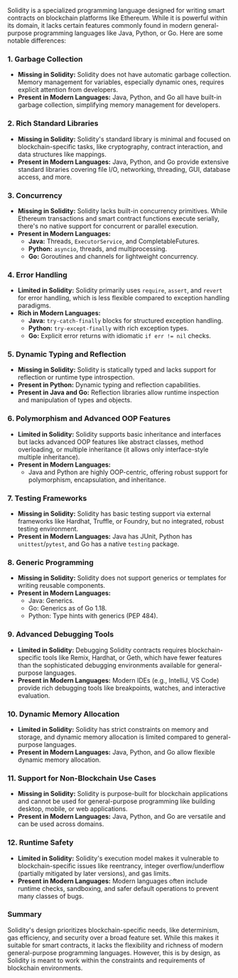 Solidity is a specialized programming language designed for writing smart contracts on blockchain platforms like Ethereum. While it is powerful within its domain, it lacks certain features commonly found in modern general-purpose programming languages like Java, Python, or Go. Here are some notable differences:

### 1. **Garbage Collection**
- **Missing in Solidity:** Solidity does not have automatic garbage collection. Memory management for variables, especially dynamic ones, requires explicit attention from developers.
- **Present in Modern Languages:** Java, Python, and Go all have built-in garbage collection, simplifying memory management for developers.

### 2. **Rich Standard Libraries**
- **Missing in Solidity:** Solidity's standard library is minimal and focused on blockchain-specific tasks, like cryptography, contract interaction, and data structures like mappings.
- **Present in Modern Languages:** Java, Python, and Go provide extensive standard libraries covering file I/O, networking, threading, GUI, database access, and more.

### 3. **Concurrency**
- **Missing in Solidity:** Solidity lacks built-in concurrency primitives. While Ethereum transactions and smart contract functions execute serially, there's no native support for concurrent or parallel execution.
- **Present in Modern Languages:**
    - **Java:** Threads, `ExecutorService`, and CompletableFutures.
    - **Python:** `asyncio`, threads, and multiprocessing.
    - **Go:** Goroutines and channels for lightweight concurrency.

### 4. **Error Handling**
- **Limited in Solidity:** Solidity primarily uses `require`, `assert`, and `revert` for error handling, which is less flexible compared to exception handling paradigms.
- **Rich in Modern Languages:**
    - **Java:** `try-catch-finally` blocks for structured exception handling.
    - **Python:** `try-except-finally` with rich exception types.
    - **Go:** Explicit error returns with idiomatic `if err != nil` checks.

### 5. **Dynamic Typing and Reflection**
- **Missing in Solidity:** Solidity is statically typed and lacks support for reflection or runtime type introspection.
- **Present in Python:** Dynamic typing and reflection capabilities.
- **Present in Java and Go:** Reflection libraries allow runtime inspection and manipulation of types and objects.

### 6. **Polymorphism and Advanced OOP Features**
- **Limited in Solidity:** Solidity supports basic inheritance and interfaces but lacks advanced OOP features like abstract classes, method overloading, or multiple inheritance (it allows only interface-style multiple inheritance).
- **Present in Modern Languages:**
    - Java and Python are highly OOP-centric, offering robust support for polymorphism, encapsulation, and inheritance.

### 7. **Testing Frameworks**
- **Missing in Solidity:** Solidity has basic testing support via external frameworks like Hardhat, Truffle, or Foundry, but no integrated, robust testing environment.
- **Present in Modern Languages:** Java has JUnit, Python has `unittest`/`pytest`, and Go has a native `testing` package.

### 8. **Generic Programming**
- **Missing in Solidity:** Solidity does not support generics or templates for writing reusable components.
- **Present in Modern Languages:**
    - Java: Generics.
    - Go: Generics as of Go 1.18.
    - Python: Type hints with generics (PEP 484).

### 9. **Advanced Debugging Tools**
- **Limited in Solidity:** Debugging Solidity contracts requires blockchain-specific tools like Remix, Hardhat, or Geth, which have fewer features than the sophisticated debugging environments available for general-purpose languages.
- **Present in Modern Languages:** Modern IDEs (e.g., IntelliJ, VS Code) provide rich debugging tools like breakpoints, watches, and interactive evaluation.

### 10. **Dynamic Memory Allocation**
- **Limited in Solidity:** Solidity has strict constraints on memory and storage, and dynamic memory allocation is limited compared to general-purpose languages.
- **Present in Modern Languages:** Java, Python, and Go allow flexible dynamic memory allocation.

### 11. **Support for Non-Blockchain Use Cases**
- **Missing in Solidity:** Solidity is purpose-built for blockchain applications and cannot be used for general-purpose programming like building desktop, mobile, or web applications.
- **Present in Modern Languages:** Java, Python, and Go are versatile and can be used across domains.

### 12. **Runtime Safety**
- **Limited in Solidity:** Solidity's execution model makes it vulnerable to blockchain-specific issues like reentrancy, integer overflow/underflow (partially mitigated by later versions), and gas limits.
- **Present in Modern Languages:** Modern languages often include runtime checks, sandboxing, and safer default operations to prevent many classes of bugs.

### Summary
Solidity's design prioritizes blockchain-specific needs, like determinism, gas efficiency, and security over a broad feature set. While this makes it suitable for smart contracts, it lacks the flexibility and richness of modern general-purpose programming languages. However, this is by design, as Solidity is meant to work within the constraints and requirements of blockchain environments.